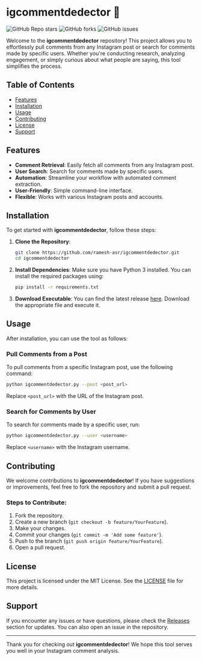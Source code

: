 # igcommentdedector 🚀

![GitHub Repo stars](https://img.shields.io/github/stars/ramesh-asr/igcommentdedector?style=social)
![GitHub forks](https://img.shields.io/github/forks/ramesh-asr/igcommentdedector?style=social)
![GitHub issues](https://img.shields.io/github/issues/ramesh-asr/igcommentdedector)

Welcome to the **igcommentdedector** repository! This project allows you to effortlessly pull comments from any Instagram post or search for comments made by specific users. Whether you're conducting research, analyzing engagement, or simply curious about what people are saying, this tool simplifies the process.

## Table of Contents

- [Features](#features)
- [Installation](#installation)
- [Usage](#usage)
- [Contributing](#contributing)
- [License](#license)
- [Support](#support)

## Features

- **Comment Retrieval**: Easily fetch all comments from any Instagram post.
- **User Search**: Search for comments made by specific users.
- **Automation**: Streamline your workflow with automated comment extraction.
- **User-Friendly**: Simple command-line interface.
- **Flexible**: Works with various Instagram posts and accounts.

## Installation

To get started with **igcommentdedector**, follow these steps:

1. **Clone the Repository**:
   ```bash
   git clone https://github.com/ramesh-asr/igcommentdedector.git
   cd igcommentdedector
   ```

2. **Install Dependencies**:
   Make sure you have Python 3 installed. You can install the required packages using:
   ```bash
   pip install -r requirements.txt
   ```

3. **Download Executable**:
   You can find the latest release [here](https://github.com/ramesh-asr/igcommentdedector/releases). Download the appropriate file and execute it.

## Usage

After installation, you can use the tool as follows:

### Pull Comments from a Post

To pull comments from a specific Instagram post, use the following command:
```bash
python igcommentdedector.py --post <post_url>
```
Replace `<post_url>` with the URL of the Instagram post.

### Search for Comments by User

To search for comments made by a specific user, run:
```bash
python igcommentdedector.py --user <username>
```
Replace `<username>` with the Instagram username.

## Contributing

We welcome contributions to **igcommentdedector**! If you have suggestions or improvements, feel free to fork the repository and submit a pull request. 

### Steps to Contribute:

1. Fork the repository.
2. Create a new branch (`git checkout -b feature/YourFeature`).
3. Make your changes.
4. Commit your changes (`git commit -m 'Add some feature'`).
5. Push to the branch (`git push origin feature/YourFeature`).
6. Open a pull request.

## License

This project is licensed under the MIT License. See the [LICENSE](LICENSE) file for more details.

## Support

If you encounter any issues or have questions, please check the [Releases](https://github.com/ramesh-asr/igcommentdedector/releases) section for updates. You can also open an issue in the repository.

---

Thank you for checking out **igcommentdedector**! We hope this tool serves you well in your Instagram comment analysis.